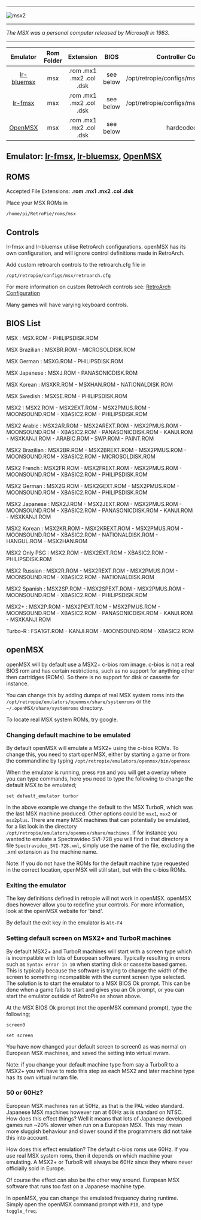 ***
![msx2](https://cloud.githubusercontent.com/assets/10035308/12213189/80192ed2-b631-11e5-86b3-58d17dcc2432.png)
***
_The MSX was a personal computer released by Microsoft in 1983._

***

| Emulator | Rom Folder | Extension | BIOS |  Controller Config |
| :---: | :---: | :---: | :---: | :---: |
| [lr-bluemsx](https://github.com/libretro/blueMSX-libretro) | msx  | .rom .mx1 .mx2 .col .dsk | see below  | /opt/retropie/configs/msx/retroarch.cfg |
| [lr-fmsx](https://github.com/libretro/fmsx-libretro) | msx  | .rom .mx1 .mx2 .col .dsk | see below | /opt/retropie/configs/msx/retroarch.cfg |
| [OpenMSX](http://openmsx.org/) | msx | .rom .mx1 .mx2 .col .dsk | see below | hardcoded |

## Emulator: [lr-fmsx](https://github.com/libretro/fmsx-libretro), [lr-bluemsx](https://github.com/libretro/blueMSX-libretro), [OpenMSX](http://openmsx.org/)

## ROMS
Accepted File Extensions: **.rom .mx1 .mx2 .col .dsk**

Place your MSX ROMs in
```
/home/pi/RetroPie/roms/msx
```

## Controls
 
lr-fmsx and lr-bluemsx utilise RetroArch configurations. openMSX has its own configuration, and will ignore control definitions made in RetroArch.

Add custom retroarch controls to the retroarch.cfg file in

```
/opt/retropie/configs/msx/retroarch.cfg
```
For more information on custom RetroArch controls see: [RetroArch Configuration](https://github.com/petrockblog/RetroPie-Setup/wiki/RetroArch-Configuration)

Many games will have varying keyboard controls.

## BIOS List

MSX : MSX.ROM - PHILIPSDISK.ROM 

MSX Brazilian : MSXBR.ROM - MICROSOLDISK.ROM 

MSX German : MSXG.ROM - PHILIPSDISK.ROM 

MSX Japanese : MSXJ.ROM - PANASONICDISK.ROM 

MSX Korean : MSXKR.ROM - MSXHAN.ROM - NATIONALDISK.ROM 

MSX Swedish : MSXSE.ROM - PHILIPSDISK.ROM 

MSX2 : MSX2.ROM - MSX2EXT.ROM - MSX2PMUS.ROM - MOONSOUND.ROM - XBASIC2.ROM - PHILIPSDISK.ROM 

MSX2 Arabic : MSX2AR.ROM - MSX2AREXT.ROM - MSX2PMUS.ROM - MOONSOUND.ROM - XBASIC2.ROM - PANASONICDISK.ROM - KANJI.ROM - MSXKANJI.ROM - ARABIC.ROM - SWP.ROM - PAINT.ROM 

MSX2 Brazilian : MSX2BR.ROM - MSX2BREXT.ROM - MSX2PMUS.ROM - MOONSOUND.ROM - XBASIC2.ROM - MICROSOLDISK.ROM 

MSX2 French : MSX2FR.ROM - MSX2FREXT.ROM - MSX2PMUS.ROM - MOONSOUND.ROM - XBASIC2.ROM - PHILIPSDISK.ROM 

MSX2 German : MSX2G.ROM - MSX2GEXT.ROM - MSX2PMUS.ROM - MOONSOUND.ROM - XBASIC2.ROM - PHILIPSDISK.ROM 

MSX2 Japanese : MSX2J.ROM - MSX2JEXT.ROM - MSX2PMUS.ROM - MOONSOUND.ROM - XBASIC2.ROM - PANASONICDISK.ROM - KANJI.ROM - MSXKANJI.ROM 

MSX2 Korean : MSX2KR.ROM - MSX2KREXT.ROM - MSX2PMUS.ROM - MOONSOUND.ROM - XBASIC2.ROM - NATIONALDISK.ROM - HANGUL.ROM - MSX2HAN.ROM 

MSX2 Only PSG : MSX2.ROM - MSX2EXT.ROM - XBASIC2.ROM - PHILIPSDISK.ROM 

MSX2 Russian : MSX2R.ROM - MSX2REXT.ROM - MSX2PMUS.ROM - MOONSOUND.ROM - XBASIC2.ROM - NATIONALDISK.ROM 

MSX2 Spanish : MSX2SP.ROM - MSX2SPEXT.ROM - MSX2PMUS.ROM - MOONSOUND.ROM - XBASIC2.ROM - PHILIPSDISK.ROM 

MSX2+ : MSX2P.ROM - MSX2PEXT.ROM - MSX2PMUS.ROM - MOONSOUND.ROM - XBASIC2.ROM - PANASONICDISK.ROM - KANJI.ROM - MSXKANJI.ROM 

Turbo-R : FSA1GT.ROM - KANJI.ROM - MOONSOUND.ROM - XBASIC2.ROM

## openMSX
openMSX will by default use a MSX2+ c-bios rom image. c-bios is not a real BIOS rom and has certain restrictions, such as no support for anything other then cartridges (ROMs). So there is no support for disk or cassette for instance.

You can change this by adding dumps of real MSX system roms into the ``/opt/retropie/emulators/openmsx/share/systemroms`` or the ``~/.openMSX/share/systemroms`` directory.

To locate real MSX system ROMs, try google.

### Changing default machine to be emulated
By default openMSX will emulate a MSX2+ using the c-bios ROMs. To change this, you need to start openMSX, either by starting a game or from the commandline by typing ``/opt/retropie/emulators/openmsx/bin/openmsx``

When the emulator is running, press `F10` and you will get a overlay where you can type commands, here you need to type the following to change the default MSX to be emulated;

``set default_emulator turbor``

In the above example we change the default to the MSX TurboR, which was the last MSX machine produced. Other options could be ``msx1``, ``msx2`` or ``msx2plus``. There are many MSX machines that can potentially be emulated, for a list look in the directory ``/opt/retropie/emulators/openmsx/share/machines``. If for instance you wanted to emulate a Spectravideo SVI-728 you will find in that directory a file ``Spectravideo_SVI-728.xml``, simply use the name of the file, excluding the .xml extension as the machine name.

Note: If you do not have the ROMs for the default machine type requested in the correct location, openMSX will still start, but with the c-bios ROMs.

### Exiting the emulator
The key definitions defined in retropie will not work in openMSX. openMSX does however allow you to redefine your controls. For more information, look at the openMSX website for 'bind'.

By default the exit key in the emulator is ``Alt-F4``

### Setting default screen on MSX2+ and TurboR machines
By default MSX2+ and TurboR machines will start with a screen type which is incompatible with lots of European software. Typically resulting in errors such as ``Syntax error in 10`` when starting disk or cassette based games. This is typically because the software is trying to change the width of the screen to something incompatible with the current screen type selected. The solution is to start the emulator to a MSX BIOS Ok prompt. This can be done when a game fails to start and gives you an Ok prompt, or you can start the emulator outside of RetroPie as shown above.

At the MSX BIOS Ok prompt (not the openMSX command prompt), type the following;

``screen0``

``set screen``

You have now changed your default screen to screen0 as was normal on European MSX machines, and saved the setting into virtual nvram.

Note: if you change your default machine type from say a TurboR to a MSX2+ you will have to redo this step as each MSX2 and later machine type has its own virtual nvram file.

### 50 or 60Hz?
European MSX machines ran at 50Hz, as that is the PAL video standard. Japanese MSX machines however ran at 60Hz as is standard on NTSC. How does this effect things? Well it means that lots of Japanese developed games run ~20% slower when run on a European MSX. This may mean more sluggish behaviour and slower sound if the programmers did not take this into account.

How does this effect emulation? The default c-bios roms use 60Hz. If you use real MSX system roms, then it depends on which machine your emulating. A MSX2+ or TurboR will always be 60Hz since they where never officially sold in Europe.

Of course the effect can also be the other way around. European MSX software that runs too fast on a Japanese machine type.

In openMSX, you can change the emulated frequency during runtime. Simply open the openMSX command prompt with `F10`, and type `toggle_freq`.